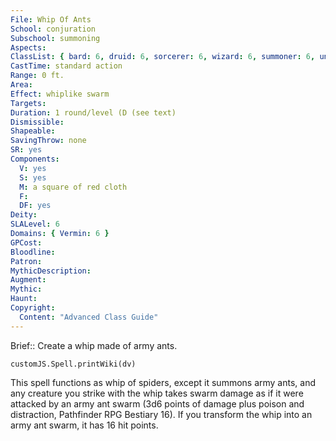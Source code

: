 ```yaml
---
File: Whip Of Ants
School: conjuration
Subschool: summoning
Aspects: 
ClassList: { bard: 6, druid: 6, sorcerer: 6, wizard: 6, summoner: 6, unchained summoner: 6, witch: 6 }
CastTime: standard action
Range: 0 ft.
Area: 
Effect: whiplike swarm
Targets: 
Duration: 1 round/level (D (see text)
Dismissible: 
Shapeable: 
SavingThrow: none
SR: yes
Components:
  V: yes
  S: yes
  M: a square of red cloth
  F: 
  DF: yes
Deity: 
SLALevel: 6
Domains: { Vermin: 6 }
GPCost: 
Bloodline: 
Patron: 
MythicDescription: 
Augment: 
Mythic: 
Haunt: 
Copyright:
  Content: "Advanced Class Guide"
---
```

Brief:: Create a whip made of army ants.

```dataviewjs
customJS.Spell.printWiki(dv)
```

This spell functions as whip of spiders, except it summons army ants, and any creature you strike with the whip takes swarm damage as if it were attacked by an army ant swarm (3d6 points of damage plus poison and distraction, Pathfinder RPG Bestiary 16). If you transform the whip into an army ant swarm, it has 16 hit points.
